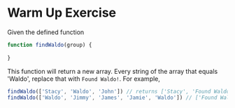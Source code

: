 # Warm Up Exercise

Given the defined function

```js
function findWaldo(group) {
  
}
```

This function will return a new array. Every string of the array that equals 'Waldo', replace that with `Found Waldo!`. For example,

```js
findWaldo(['Stacy', 'Waldo', 'John']) // returns ['Stacy', 'Found Waldo!', 'John']
findWaldo(['Waldo', 'Jimmy', 'James', 'Jamie', 'Waldo']) // ['Found Waldo!', 'Jimmy', 'James', 'Jamie', 'Found Waldo!']
```